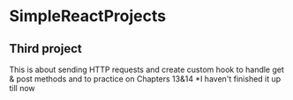 # SimpleReactProjects
## Third project 
This is about sending HTTP requests and create custom hook to handle get & post methods and to practice on Chapters 13&14
*I haven't finished it up till now
